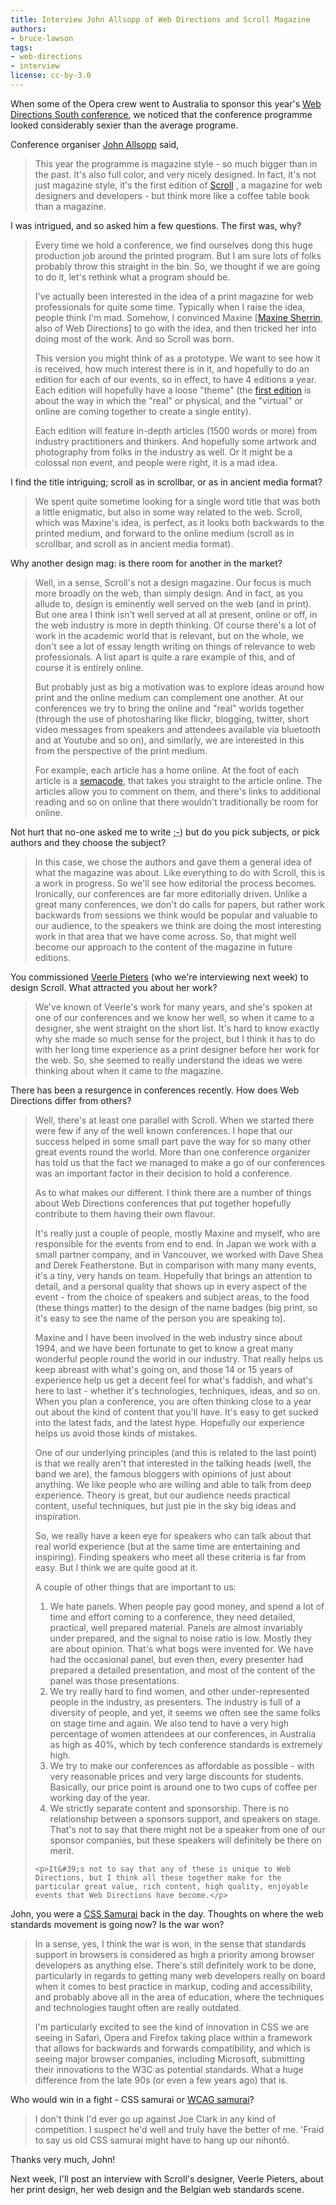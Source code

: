 ```yaml
---
title: Interview John Allsopp of Web Directions and Scroll Magazine
authors:
- bruce-lawson
tags:
- web-directions
- interview
license: cc-by-3.0
---
```


<p>When some of the Opera crew went to Australia to sponsor this year&#39;s <a href="http://south08.webdirections.org/">Web Directions South conference</a>, we noticed that the conference programme looked considerably sexier than the average programe.</p>
<p>Conference organiser <a href="http://johnfallsopp.com/">John Allsopp</a> said,</p>
<blockquote>This year the programme is magazine style - so much bigger than in the past. It&#39;s also full color, and very nicely designed. In fact, it&#39;s not just magazine style, it&#39;s the first edition of <a href="http://scrollmagazine.com/">Scroll</a> , a magazine for web designers and developers - but think more like a coffee table book than a magazine.</blockquote>
<p>I was intrigued, and so asked him a few questions. The first was, why?</p>
<blockquote>
	<p>Every time we hold a conference, we find ourselves dong this huge production job around the printed program. But I am sure lots of folks probably throw this straight in the bin. So, we thought if we are going to do it, let&#39;s rethink what a program should be.</p>
	<p>I&#39;ve actually been interested in the idea of a print magazine for web professionals for quite some time. Typically when I raise the idea, people think I&#39;m mad. Somehow, I convinced Maxine [<a href="http://www.webdirections.org/about-us/#maxine">Maxine Sherrin</a>, also of Web Directions] to go with the idea, and then tricked her into doing most of the work. And so Scroll was born.</p>
	<p>This version you might think of as a prototype. We want to see how it is received, how much interest there is in it, and hopefully to do an edition for each of our events, so in effect, to have 4 editions a year. Each edition will hopefully have a loose &quot;theme&quot; (the <a href="http://scrollmagazine.com/number-1">first edition</a> is about the way in which the &quot;real&quot; or physical, and the &quot;virtual&quot; or online are coming together to create a single entity).</p><p>Each edition will feature in-depth articles (1500 words or more) from industry practitioners and thinkers. And hopefully some artwork and photography from folks in the industry as well. Or it might be a colossal non event, and people were right, it is a mad idea.</p>
</blockquote>
<p>I find the title intriguing;  scroll as in scrollbar, or as in ancient media format?</p>
<blockquote>We spent quite sometime looking for a single word title that was both a little enigmatic, but also in some way related to the web. Scroll, which was Maxine&#39;s idea, is perfect, as it looks both backwards to the printed medium, and forward to the online medium (scroll as in scrollbar, and scroll as in ancient media format).</blockquote>
<p>Why another design mag: is there room for another in the market?</p>
<blockquote>
	<p>Well, in a sense, Scroll&#39;s not a design magazine. Our focus is much more broadly on the web, than simply design. And in fact, as you allude to, design is eminently well served on the web (and in print). But one area I think isn&#39;t well served at all at present, online or off, in the web industry is more in depth thinking. Of course there&#39;s a lot of work in the academic world that is relevant, but on the whole, we don&#39;t see a lot of essay length writing on things of relevance to web professionals. A list apart is quite a rare example of this, and of course it is entirely online.</p>
	<p>But probably just as big a motivation was to explore ideas around how print and the online medium can complement one another. At our conferences we try to bring the online and &quot;real&quot; worlds together (through the use of photosharing like flickr, blogging, twitter, short video messages from speakers and attendees available via bluetooth and at Youtube and so on), and similarly, we are interested in this from the perspective of the print medium.</p>
	<p>For example, each article has a home online. At the foot of each article is a <a href="http://en.wikipedia.org/wiki/Semacode">semacode</a>, that takes you straight to the article online. The articles allow you to comment on them, and there&#39;s links to additional reading and so on online that there wouldn&#39;t traditionally be room for online.</p>
</blockquote>
<p>Not hurt that no-one asked me to write <abbr title="winking smiley">;-)</abbr> but  do you pick subjects, or pick authors  and they choose the subject?</p>
<blockquote>In this case, we chose the authors and gave them a general idea of what the magazine was about. Like everything to do with Scroll, this is a work in progress. So we&#39;ll see how editorial the process becomes. Ironically, our conferences are far more editorially driven. Unlike a great many conferences, we don&#39;t do calls for papers, but rather work backwards from sessions we think would be popular and valuable to our audience, to the speakers we think are doing the most interesting work in that area that we have come across.  So, that might well become our approach to the content of the magazine in future editions.</blockquote>
<p>You commissioned <a href="http://veerle.duoh.com/">Veerle Pieters</a> (who we&#39;re interviewing next week) to design Scroll. What attracted you about her work?</p>
<blockquote>We&#39;ve known of Veerle&#39;s work for many years, and she&#39;s spoken at one of our conferences and we know her well, so when it came to a designer, she went straight on the short list. It&#39;s hard to know exactly why she made so much sense for the project, but I think it has to do with her long time experience as a print designer before her work for the web. So, she seemed to really understand the ideas we were thinking about when it came to the magazine.</blockquote>
<p>There has been a resurgence in conferences recently. How does Web Directions differ from others?</p>
<blockquote>
	<p>Well, there&#39;s at least one parallel with Scroll. When we started there were few if any of the well known conferences. I hope that our success helped in some small part pave the way for so many other great events round the world. More than one conference organizer has told us that the fact we managed to make a go of our conferences was an important factor in their decision to hold a conference.</p>
	<p>As to what makes our different. I think there are  a number of things about Web Directions conferences that put together hopefully contribute to them having their own flavour.</p>
	<p>It&#39;s really just a couple of people, mostly Maxine and myself, who are responsible for the events from end to end. In Japan we work with a small partner company, and in Vancouver, we worked with Dave Shea and Derek Featherstone.  But in comparison with many many events, it&#39;s a tiny, very hands on team. Hopefully that brings an attention to detail, and a personal quality that shows up in every aspect of the event - from the choice of speakers and subject areas, to the food (these things matter) to the design of the name badges (big print, so it&#39;s easy to see the name of the person you are speaking to).</p>
	<p>Maxine and I have been involved in the web industry since about 1994, and we have been fortunate to get to know a great many wonderful people round the world in our industry. That really helps us keep abreast with what&#39;s going on, and those 14 or 15 years of experience help us get a decent feel for what&#39;s faddish, and what&#39;s here to last - whether it&#39;s technologies, techniques, ideas, and so on. When you plan a conference, you are often thinking close to a year out about the kind of content that you&#39;ll have. It&#39;s easy to get sucked into the latest fads, and the latest hype. Hopefully our experience helps us avoid those kinds of mistakes.</p>
	<p> One of our underlying principles (and this is related to the last point) is that we really aren&#39;t that interested in the talking heads (well, the band we are), the famous bloggers with opinions of just about anything. We like people who are willing and able to talk from deep experience. Theory is great, but our audience needs practical content, useful techniques, but just pie in the sky big ideas and inspiration.</p>
	<p>So, we really have a keen eye for speakers who can talk about that real world experience (but at the same time are entertaining and inspiring). Finding speakers who meet all these criteria is far from easy. But I think we are quite good at it. </p>
	<p>A couple of other things that are important to us:</p>
	<ol>
		<li> We hate panels. When people pay good money, and spend a lot of time and effort coming to a conference, they need detailed, practical, well prepared material. Panels are almost invariably under prepared, and the signal to noise ratio is low. Mostly they are about opinion. That&#39;s what bogs were invented for. We have had the occasional panel, but even then, every presenter had prepared a detailed presentation, and most of the content of the panel was those presentations.</li>
		<li>We try really hard to find women, and other under-represented people in the industry, as presenters. The industry is full of a diversity of people, and yet, it seems we often see the same folks on stage time and again. We also tend to have a very high percentage of women attendees at our conferences, in Australia as high as 40%, which by tech conference standards is extremely high.</li>
		<li>We try to make our conferences as affordable as possible - with very reasonable prices and very large discounts for students. Basically, our price point is around one to two cups of coffee per working day of the year.</li>
		<li>We strictly separate content and sponsorship. There is no relationship between a sponsors support, and speakers on stage. That&#39;s not to say that there might not be a speaker from one of our sponsor companies, but these speakers will definitely be there on merit.</li>
	</ol>

	<p>It&#39;s not to say that any of these is unique to Web Directions, but I think all these together make for the particular great value, rich content, high quality, enjoyable events that Web Directions have become.</p>
</blockquote>
<p>John, you were a <a href="http://archive.webstandards.org/css/members.html"><abbr>CSS</abbr> Samurai</a> back in the day. Thoughts on where the web standards movement is going now? Is the war won?</p>
<blockquote>
	<p>In a sense, yes, I think the war is won, in the sense that standards support in browsers is considered as high a priority among browser developers as anything else. There&#39;s still definitely work to be done, particularly in regards to getting many web developers really on board when it comes to best practice in markup, coding and accessibility, and probably above all in the area of education, where the techniques and technologies taught often are really outdated.</p>
	<p>I&#39;m particularly excited to see the kind of innovation in <abbr>CSS</abbr> we are seeing in Safari, Opera and Firefox taking place within a framework that allows for backwards and forwards compatibility, and which is seeing major browser companies, including Microsoft, submitting their innovations to the <abbr>W3C</abbr> as potential standards. What a huge difference from the late 90s (or even a few years ago) that is.</p>
</blockquote>
<p> Who would win in a fight - <abbr>CSS</abbr> samurai or <a href="http://wcagsamurai.org/"><abbr>WCAG</abbr> samurai</a>?</p>
<blockquote>I don&#39;t think I&#39;d ever go up against Joe Clark in any kind of competition. I suspect he&#39;d well and truly have the better of me.  &#39;Fraid to say us old CSS samurai might have to hang up our nihontō.</blockquote>
<p>Thanks very much, John!</p>
<p>Next week, I&#39;ll post an interview with Scroll&#39;s designer, Veerle Pieters, about her print design, her web design and the Belgian web standards scene.</p>

